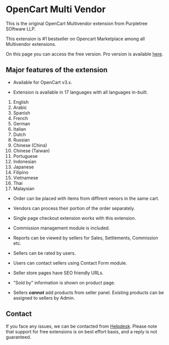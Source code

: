 # OpenCart Multi Vendor

This is the original OpenCart Multivendor extension from Purpletree SOftware LLP.

This extension is #1 bestseller on Opencart Marketplace among all Multivendor extensions.

On this page you can access the free version. Pro version is available [here](https://www.opencart.com/index.php?route=marketplace/extension/info&extension_id=31461).

## Major features of the extension

- Available for OpenCart v3.x.

- Extension is available in 17 languages with all languages in-built.

1.    English
2.    Arabic
3.    Spanish
4.    French
5.    German
6.    Italian
7.    Dutch
8.    Russian
9.    Chinese (China)
10.    Chinese (Taiwan)
11.    Portuguese
12.    Indonesian
13.    Japanese
14.    Filipino
15.    Vietnamese
16.    Thai
17.    Malaysian

- Order can be placed with items from diffirent venors in the same cart.

- Vendors can process their portion of the order separately.

- Single page checkout extension works with this extension.

- Commission management module is included.

- Reports can be viewed by sellers for Sales, Settlements, Commission etc.

- Sellers can be rated by users.

- Users can contact sellers using Contact Form module.

- Seller store pages have SEO friendly URLs.

- "Sold by" information is shown on product page.

- Sellers **_cannot_** add products from seller panel. Existing products can be assigned to sellers by Admin.

## Contact
If you face any issues, we can be contacted from [Helpdesk](https://helpdesk.purpletreesoftware.com). Please note that support for free extensions is on best effort basis, and a reply is not guaranteed.
